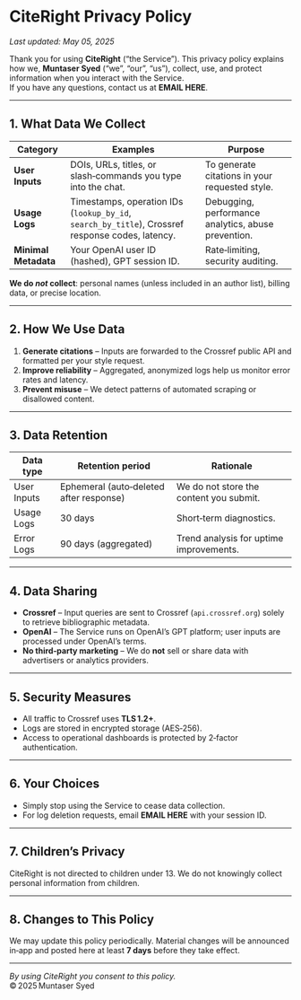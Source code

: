 # CiteRight Privacy Policy
_Last updated: May 05, 2025_

Thank you for using **CiteRight** (“the Service”).  This privacy policy explains how we, **Muntaser Syed** (“we”, “our”, “us”), collect, use, and protect information when you interact with the Service.  
If you have any questions, contact us at **EMAIL HERE**.

---

## 1. What Data We Collect

| Category | Examples | Purpose |
|----------|----------|---------|
| **User Inputs** | DOIs, URLs, titles, or slash‑commands you type into the chat. | To generate citations in your requested style. |
| **Usage Logs** | Timestamps, operation IDs (`lookup_by_id`, `search_by_title`), Crossref response codes, latency. | Debugging, performance analytics, abuse prevention. |
| **Minimal Metadata** | Your OpenAI user ID (hashed), GPT session ID. | Rate‑limiting, security auditing. |

**We do _not_ collect**: personal names (unless included in an author list), billing data, or precise location.

---

## 2. How We Use Data

1. **Generate citations** – Inputs are forwarded to the Crossref public API and formatted per your style request.  
2. **Improve reliability** – Aggregated, anonymized logs help us monitor error rates and latency.  
3. **Prevent misuse** – We detect patterns of automated scraping or disallowed content.

---

## 3. Data Retention

| Data type | Retention period | Rationale |
|-----------|------------------|-----------|
| User Inputs | Ephemeral (auto‑deleted after response) | We do not store the content you submit. |
| Usage Logs | 30 days | Short‑term diagnostics. |
| Error Logs | 90 days (aggregated) | Trend analysis for uptime improvements. |

---

## 4. Data Sharing

* **Crossref** – Input queries are sent to Crossref (`api.crossref.org`) solely to retrieve bibliographic metadata.  
* **OpenAI** – The Service runs on OpenAI’s GPT platform; user inputs are processed under OpenAI’s terms.  
* **No third‑party marketing** – We do **not** sell or share data with advertisers or analytics providers.

---

## 5. Security Measures

* All traffic to Crossref uses **TLS 1.2+**.  
* Logs are stored in encrypted storage (AES‑256).  
* Access to operational dashboards is protected by 2‑factor authentication.

---

## 6. Your Choices

* Simply stop using the Service to cease data collection.  
* For log deletion requests, email **EMAIL HERE** with your session ID.

---

## 7. Children’s Privacy

CiteRight is not directed to children under 13.  We do not knowingly collect personal information from children.

---

## 8. Changes to This Policy

We may update this policy periodically.  Material changes will be announced in‑app and posted here at least **7 days** before they take effect.

---

_By using CiteRight you consent to this policy._  
© 2025 Muntaser Syed

